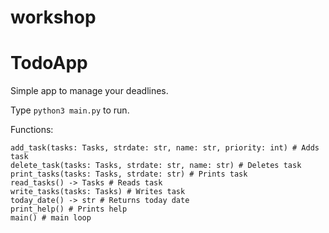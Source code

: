 # workshop
# TodoApp

Simple app to manage your deadlines.

Type ```python3 main.py``` to run.

Functions:
```
add_task(tasks: Tasks, strdate: str, name: str, priority: int) # Adds task
delete_task(tasks: Tasks, strdate: str, name: str) # Deletes task
print_tasks(tasks: Tasks, strdate: str) # Prints task
read_tasks() -> Tasks # Reads task
write_tasks(tasks: Tasks) # Writes task
today_date() -> str # Returns today date
print_help() # Prints help
main() # main loop
```
